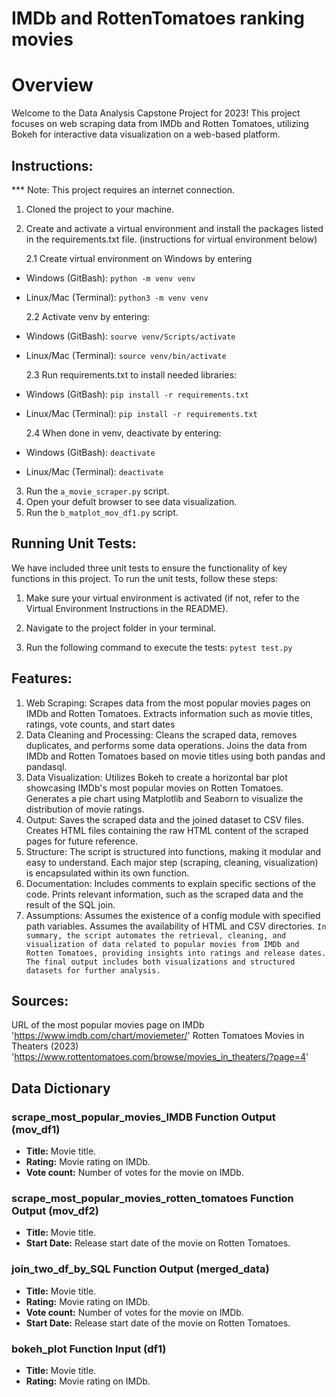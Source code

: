 # IMDb and RottenTomatoes ranking movies

# Overview

Welcome to the Data Analysis Capstone Project for 2023! This project focuses on web scraping data from IMDb and Rotten Tomatoes, utilizing Bokeh for interactive data visualization on a web-based platform.

## Instructions:

\*\*\* Note: This project requires an internet connection.

1. Cloned the project to your machine.
2. Create and activate a virtual environment and install the packages listed in the requirements.txt file. (instructions for virtual environment below)

   2.1 Create virtual environment on Windows by entering

- Windows (GitBash): `python -m venv venv`
- Linux/Mac (Terminal): `python3 -m venv venv`

  2.2 Activate venv by entering:

- Windows (GitBash): `sourve venv/Scripts/activate`
- Linux/Mac (Terminal): `source venv/bin/activate`

  2.3 Run requirements.txt to install needed libraries:

- Windows (GitBash): `pip install -r requirements.txt`
- Linux/Mac (Terminal): `pip install -r requirements.txt`

  2.4 When done in venv, deactivate by entering:

- Windows (GitBash): `deactivate`
- Linux/Mac (Terminal): `deactivate`

3. Run the `a_movie_scraper.py` script.
4. Open your defult browser to see data visualization.
5. Run the `b_matplot_mov_df1.py` script.

## Running Unit Tests:

We have included three unit tests to ensure the functionality of key functions in this project.
To run the unit tests, follow these steps:

1. Make sure your virtual environment is activated (if not, refer to the Virtual Environment Instructions in the README).

2. Navigate to the project folder in your terminal.

3. Run the following command to execute the tests: `pytest test.py`

## Features:

1. Web Scraping:
   Scrapes data from the most popular movies pages on IMDb and Rotten Tomatoes.
   Extracts information such as movie titles, ratings, vote counts, and start dates
2. Data Cleaning and Processing:
   Cleans the scraped data, removes duplicates, and performs some data operations.
   Joins the data from IMDb and Rotten Tomatoes based on movie titles using both pandas and pandasql.
3. Data Visualization:
   Utilizes Bokeh to create a horizontal bar plot showcasing IMDb's most popular movies on Rotten Tomatoes.
   Generates a pie chart using Matplotlib and Seaborn to visualize the distribution of movie ratings.
4. Output:
   Saves the scraped data and the joined dataset to CSV files.
   Creates HTML files containing the raw HTML content of the scraped pages for future reference.
5. Structure:
   The script is structured into functions, making it modular and easy to understand.
   Each major step (scraping, cleaning, visualization) is encapsulated within its own function.
6. Documentation:
   Includes comments to explain specific sections of the code.
   Prints relevant information, such as the scraped data and the result of the SQL join.
7. Assumptions:
   Assumes the existence of a config module with specified path variables.
   Assumes the availability of HTML and CSV directories.
   `In summary, the script automates the retrieval, cleaning, and visualization of data related to popular movies from IMDb and Rotten Tomatoes, providing insights into ratings and release dates. The final output includes both visualizations and structured datasets for further analysis.`

## Sources:

URL of the most popular movies page on IMDb
'https://www.imdb.com/chart/moviemeter/'
Rotten Tomatoes Movies in Theaters (2023)
'https://www.rottentomatoes.com/browse/movies_in_theaters/?page=4'

## Data Dictionary

### scrape_most_popular_movies_IMDB Function Output (mov_df1)

- **Title:** Movie title.
- **Rating:** Movie rating on IMDb.
- **Vote count:** Number of votes for the movie on IMDb.

### scrape_most_popular_movies_rotten_tomatoes Function Output (mov_df2)

- **Title:** Movie title.
- **Start Date:** Release start date of the movie on Rotten Tomatoes.

### join_two_df_by_SQL Function Output (merged_data)

- **Title:** Movie title.
- **Rating:** Movie rating on IMDb.
- **Vote count:** Number of votes for the movie on IMDb.
- **Start Date:** Release start date of the movie on Rotten Tomatoes.

### bokeh_plot Function Input (df1)

- **Title:** Movie title.
- **Rating:** Movie rating on IMDb.
